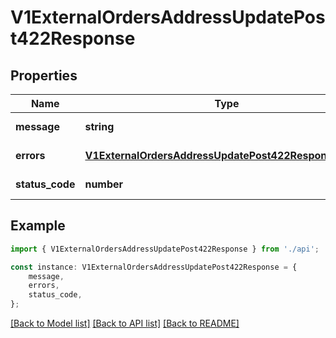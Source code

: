 # V1ExternalOrdersAddressUpdatePost422Response


## Properties

Name | Type | Description | Notes
------------ | ------------- | ------------- | -------------
**message** | **string** |  | [default to undefined]
**errors** | [**V1ExternalOrdersAddressUpdatePost422ResponseErrors**](V1ExternalOrdersAddressUpdatePost422ResponseErrors.md) |  | [default to undefined]
**status_code** | **number** |  | [default to undefined]

## Example

```typescript
import { V1ExternalOrdersAddressUpdatePost422Response } from './api';

const instance: V1ExternalOrdersAddressUpdatePost422Response = {
    message,
    errors,
    status_code,
};
```

[[Back to Model list]](../README.md#documentation-for-models) [[Back to API list]](../README.md#documentation-for-api-endpoints) [[Back to README]](../README.md)
